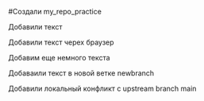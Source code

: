 #Создали my_repo_practice

Добавили текст 

Добавили текст черех браузер

Добавим еще немного текста

Добаваили текст в новой ветке newbranch

Добавили локальный конфликт с upstream branch main
